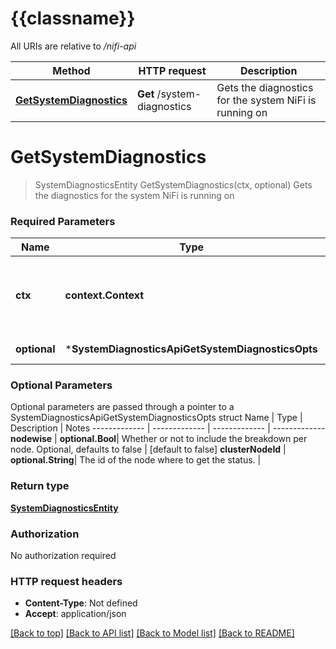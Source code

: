 # {{classname}}

All URIs are relative to */nifi-api*

Method | HTTP request | Description
------------- | ------------- | -------------
[**GetSystemDiagnostics**](SystemDiagnosticsApi.md#GetSystemDiagnostics) | **Get** /system-diagnostics | Gets the diagnostics for the system NiFi is running on

# **GetSystemDiagnostics**
> SystemDiagnosticsEntity GetSystemDiagnostics(ctx, optional)
Gets the diagnostics for the system NiFi is running on

### Required Parameters

Name | Type | Description  | Notes
------------- | ------------- | ------------- | -------------
 **ctx** | **context.Context** | context for authentication, logging, cancellation, deadlines, tracing, etc.
 **optional** | ***SystemDiagnosticsApiGetSystemDiagnosticsOpts** | optional parameters | nil if no parameters

### Optional Parameters
Optional parameters are passed through a pointer to a SystemDiagnosticsApiGetSystemDiagnosticsOpts struct
Name | Type | Description  | Notes
------------- | ------------- | ------------- | -------------
 **nodewise** | **optional.Bool**| Whether or not to include the breakdown per node. Optional, defaults to false | [default to false]
 **clusterNodeId** | **optional.String**| The id of the node where to get the status. | 

### Return type

[**SystemDiagnosticsEntity**](SystemDiagnosticsEntity.md)

### Authorization

No authorization required

### HTTP request headers

 - **Content-Type**: Not defined
 - **Accept**: application/json

[[Back to top]](#) [[Back to API list]](../README.md#documentation-for-api-endpoints) [[Back to Model list]](../README.md#documentation-for-models) [[Back to README]](../README.md)

